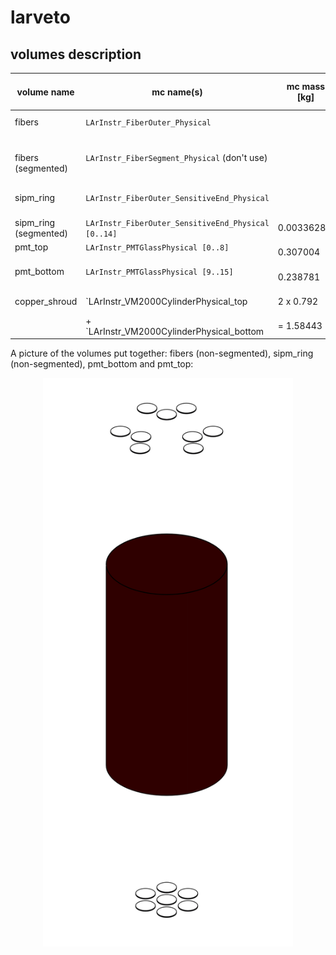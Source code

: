 # larveto

## volumes description

| volume name           | mc name(s)                                              | mc mass [kg] | mc volume [cm^3] | density [kg/cm^3] | volume description | notes |
| --------------------- | ------------------------------------------------------- | ------------ | ---------------- | ----------------- | ------------------ | ----- |
| fibers                | `LArInstr_FiberOuter_Physical`                          |              |                  |                   |                    |       |
| fibers (segmented)    | `LArInstr_FiberSegment_Physical` (don't use)            |              |                  |                   |                    | repeated volume select with confine/volume       |
| sipm_ring             | `LArInstr_FiberOuter_SensitiveEnd_Physical`             |              |                  |                   |                    |       |
| sipm_ring (segmented) | `LArInstr_FiberOuter_SensitiveEnd_Physical [0..14]`     | 0.00336289   |                  |                   |                    |       |
| pmt_top               | `LArInstr_PMTGlassPhysical [0..8]`                      | 0.307004     |                  |                   |                    |       |
| pmt_bottom            | `LArInstr_PMTGlassPhysical [9..15]`                     | 0.238781     |                  |                   |                    |       |
| copper_shroud         | `LArInstr_VM2000CylinderPhysical_top                    | 2 x 0.792    |                  |                   |                    |       | 
|                       | + `LArInstr_VM2000CylinderPhysical_bottom               | = 1.58443    |                  |                   |                    |       |

A picture of the volumes put together: fibers (non-segmented), sipm_ring (non-segmented), pmt_bottom and pmt_top:
<p align="center">
  <img src="larveto.png" width="400"/>
</p>
